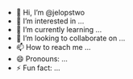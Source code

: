 - 👋 Hi, I’m @jelopstwo
- 👀 I’m interested in ...
- 🌱 I’m currently learning ...
- 💞️ I’m looking to collaborate on ...
- 📫 How to reach me ...
- 😄 Pronouns: ...
- ⚡ Fun fact: ...

<!---
jelopstwo/jelopstwo is a ✨ special ✨ repository because its `README.md` (this file) appears on your GitHub profile.
You can click the Preview link to take a look at your changes.
--->
